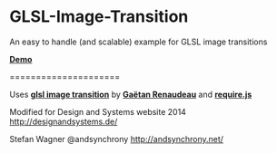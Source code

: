 GLSL-Image-Transition
=====================

An easy to handle (and scalable) example for GLSL image transitions

[**Demo**](http://andsynchrony.github.io/GLSL-Image-Transition/)

=====================

Uses [**glsl image transition**](https://github.com/gre/glsl-transition) by [**Gaëtan Renaudeau**](https://github.com/gre)
and [**require.js**](https://github.com/jrburke/requirejs)

Modified for Design and Systems website 2014
http://designandsystems.de/

Stefan Wagner @andsynchrony
http://andsynchrony.net/
